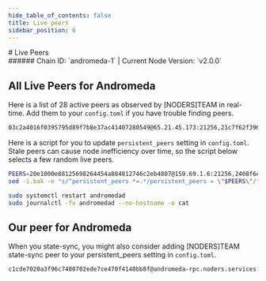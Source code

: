 ```yaml
---
hide_table_of_contents: false
title: Live peers
sidebar_position: 6
---
```


<div class="h1-with-icon icon-andromeda">
# Live Peers
</div>
###### Chain ID: `andromeda-1` | Current Node Version: `v2.0.0`

## All Live Peers for Andromeda
Here is a list of 28 active peers as observed by [NODERS]TEAM in real-time. Add them to your `config.toml` if you have trouble finding peers.

```bash
03c2a4016f0395795d89f7b8e37ac41407280549@65.21.45.173:21256,21c7f62f3967fdf813e12e18f176f013a798d2fe@46.105.71.12:26656,f4776a939d99d607ed835aa70c31406909b5bd56@109.228.61.221:26656,4925e9f239e2c2997416d757e3fa9387a33645c2@2a01:26656,97bda7b099814e1a90cd638ce1636afdf3e51efb@116.202.156.139:26746,3761e89198e3085a363ac504494948ee143344f6@142.132.158.9:21256,1085c1c44816a6d4941864ccc3253e82b6932e45@2001:26656,2b3c34c6d3c20c02d07f856d17707bf576319fa2@147.135.31.22:21256,d4f01074d73023dcadc4c650bedd0452b58e989a@5.79.98.1:26656,7d012c8d2cb87ec26b301136a77dc6ad2222f591@178.162.165.240:26656,762ad5023c9d1d22027e5e2944d870b7ea222d72@207.180.236.122:14756,2408f6ead903a81c2b5e4f3e2be70af35229f012@132.145.204.192:26656,34fedc09dc2194d08c1740287109360e98ac1229@65.109.112.148:4376,973f4096cb9fa61002998405b79d2f516b1f66af@65.108.111.236:55716,6daf253096a8d9acc693eded9df3a901c7f5aeb6@185.16.39.127:12156,d22c5d093231844f0e579fc1dc1f9fdd68fd5a09@164.132.207.78:21256,9c413b373cbb6532b63ed815be3778b4b454b910@51.210.223.80:21256,9025add124d9c8f4321efa1c2bfb8fc95b034f49@65.21.10.181:21256,9e480e0ee7a70859bd6a6a878527d41de64ae7b8@65.21.197.25:27656,d9bfa29e0cf9c4ce0cc9c26d98e5d97228f93b0b@65.108.233.103:14756,0a607ca589490863410285eed0ca66354912016e@206.125.34.196:26672,0a136caa589749e227b92593836da23135f04f96@178.162.165.151:26656,e12127dd797b2d5737b22ad7f1d643819b23ef2d@135.181.222.33:21256,2304dc55ead2651aec20c7b99adeda8e2c39e06b@148.251.53.110:26656,2c8bebf2b5666ba2b533434041bcc609961581e4@65.109.18.169:21256,9d6955d6661e00f609986706aa9458d310575efc@65.109.108.47:21256,69ab9e148f3406089b2f0895fb4c6b47f4a2a40a@2001:26656,20e1000e88125698264454a884812746c2eb4807@159.69.1.6:21256
```

Here is a script for you to update `persistent_peers` setting in `config.toml`. Stale peers can cause node inefficiency over time, so the script below selects a few random live peers.

```bash
PEERS=20e1000e88125698264454a884812746c2eb4807@159.69.1.6:21256,2408f6ead903a81c2b5e4f3e2be70af35229f012@132.145.204.192:26656,762ad5023c9d1d22027e5e2944d870b7ea222d72@207.180.236.122:14756,e12127dd797b2d5737b22ad7f1d643819b23ef2d@135.181.222.33:21256,34fedc09dc2194d08c1740287109360e98ac1229@65.109.112.148:4376
sed -i.bak -e "s/^persistent_peers *=.*/persistent_peers = \"$PEERS\"/" ~/.andromeda/config/config.toml

sudo systemctl restart andromedad
sudo journalctl -fu andromedad --no-hostname -o cat
```

## Our peer for Andromeda
When you state-sync, you might also consider adding [NODERS]TEAM state-sync peer to your persistent_peers setting in `config.toml`.

```bash
c1cde7020a3f96c7480702ede7ce470f4140bb8f@andromeda-rpc.noders.services:34656
```

